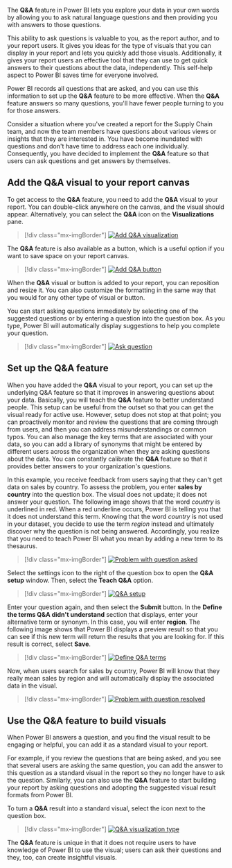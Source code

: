 The **Q&A** feature in Power BI lets you explore your data in your own words by allowing you to ask natural language questions and then providing you with answers to those questions.

This ability to ask questions is valuable to you, as the report author, and to your report users. It gives you ideas for the type of visuals that you can display in your report and lets you quickly add those visuals. Additionally, it gives your report users an effective tool that they can use to get quick answers to their questions about the data, independently. This self-help aspect to Power BI saves time for everyone involved.

Power BI records all questions that are asked, and you can use this information to set up the **Q&A** feature to be more effective. When the **Q&A** feature answers so many questions, you'll have fewer people turning to you for those answers.

Consider a situation where you've created a report for the Supply Chain team, and now the team members have questions about various views or insights that they are interested in. You have become inundated with questions and don't have time to address each one individually. Consequently, you have decided to implement the **Q&A** feature so that users can ask questions and get answers by themselves.

## Add the Q&A visual to your report canvas

To get access to the **Q&A** feature, you need to add the **Q&A** visual to your report. You can double-click anywhere on the canvas, and the visual should appear. Alternatively, you can select the **Q&A** icon on the **Visualizations** pane.

> [!div class="mx-imgBorder"]
> [![Add Q&A visualization](../media/2-add-visualization-ssm.png)](../media/2-add-visualization-ssm.png#lightbox)

The **Q&A** feature is also available as a button, which is a useful option if you want to save space on your report canvas.

> [!div class="mx-imgBorder"]
> [![Add Q&A button](../media/2-add-button-ssm.png)](../media/2-add-button-ssm.png#lightbox)

When the **Q&A** visual or button is added to your report, you can reposition and resize it. You can also customize the formatting in the same way that you would for any other type of visual or button.

You can start asking questions immediately by selecting one of the suggested questions or by entering a question into the question box. As you type, Power BI will automatically display suggestions to help you complete your question.

> [!div class="mx-imgBorder"]
> [![Ask question](../media/2-ask-question-ss.png)](../media/2-ask-question-ss.png#lightbox)

## Set up the Q&A feature

When you have added the **Q&A** visual to your report, you can set up the underlying Q&A feature so that it improves in answering questions about your data. Basically, you will teach the **Q&A** feature to better understand people. This setup can be useful from the outset so that you can get the visual ready for active use. However, setup does not stop at that point; you can proactively monitor and review the questions that are coming through from users, and then you can address misunderstandings or common typos. You can also manage the key terms that are associated with your data, so you can add a library of synonyms that might be entered by different users across the organization when they are asking questions about the data. You can constantly calibrate the **Q&A** feature so that it provides better answers to your organization's questions.

In this example, you receive feedback from users saying that they can't get data on sales by country. To assess the problem, you enter **sales by country** into the question box. The visual does not update; it does not answer your question. The following image shows that the word *country* is underlined in red. When a red underline occurs, Power BI is telling you that it does not understand this term. Knowing that the word *country* is not used in your dataset, you decide to use the term *region* instead and ultimately discover why the question is not being answered. Accordingly, you realize that you need to teach Power BI what you mean by adding a new term to its thesaurus.

> [!div class="mx-imgBorder"]
> [![Problem with question asked](../media/2-problem-question-ss.png)](../media/2-problem-question-ss.png#lightbox)

Select the settings icon to the right of the question box to open the **Q&A setup** window. Then, select the **Teach Q&A** option.

> [!div class="mx-imgBorder"]
> [![Q&A setup](../media/2-setup-ss.png)](../media/2-setup-ss.png#lightbox)

Enter your question again, and then select the **Submit** button. In the **Define the terms Q&A didn't understand** section that displays, enter your alternative term or synonym. In this case, you will enter **region**. The following image shows that Power BI displays a preview result so that you can see if this new term will return the results that you are looking for. If this result is correct, select **Save**.

> [!div class="mx-imgBorder"]
> [![Define Q&A terms](../media/2-define-terms-ss.png)](../media/2-define-terms-ss.png#lightbox)

Now, when users search for sales by country, Power BI will know that they really mean sales by region and will automatically display the associated data in the visual.

> [!div class="mx-imgBorder"]
> [![Problem with question resolved](../media/2-problem-resolved-ss.png)](../media/2-problem-resolved-ss.png#lightbox)

## Use the Q&A feature to build visuals

When Power BI answers a question, and you find the visual result to be engaging or helpful, you can add it as a standard visual to your report.

For example, if you review the questions that are being asked, and you see that several users are asking the same question, you can add the answer to this question as a standard visual in the report so they no longer have to ask the question. Similarly, you can also use the **Q&A** feature to start building your report by asking questions and adopting the suggested visual result formats from Power BI.

To turn a **Q&A** result into a standard visual, select the icon next to the question box.

> [!div class="mx-imgBorder"]
> [![Q&A visualization type](../media/2-visualization-ss.png)](../media/2-visualization-ss.png#lightbox)

The **Q&A** feature is unique in that it does not require users to have knowledge of Power BI to use the visual; users can ask their questions and they, too, can create insightful visuals.
